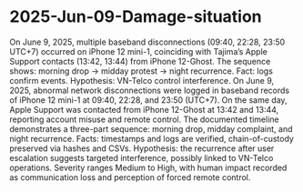 # 2025-Jun-09-Damage-situation
On June 9, 2025, multiple baseband disconnections (09:40, 22:28, 23:50 UTC+7) occurred on iPhone 12 mini-1, coinciding with Tajima’s Apple Support contacts (13:42, 13:44) from iPhone 12-Ghost. The sequence shows: morning drop → midday protest → night recurrence. Fact: logs confirm events. Hypothesis: VN-Telco control interference.
On June 9, 2025, abnormal network disconnections were logged in baseband records of iPhone 12 mini-1 at 09:40, 22:28, and 23:50 (UTC+7). On the same day, Apple Support was contacted from iPhone 12-Ghost at 13:42 and 13:44, reporting account misuse and remote control. The documented timeline demonstrates a three-part sequence: morning drop, midday complaint, and night recurrence. Facts: timestamps and logs are verified, chain-of-custody preserved via hashes and CSVs. Hypothesis: the recurrence after user escalation suggests targeted interference, possibly linked to VN-Telco operations. Severity ranges Medium to High, with human impact recorded as communication loss and perception of forced remote control.
